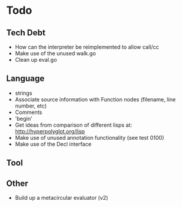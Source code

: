 # Todo

## Tech Debt

- How can the interpreter be reimplemented to allow call/cc
- Make use of the unused walk.go
- Clean up eval.go

## Language

- strings
- Associate source information with Function nodes (filename, line number, etc)
- Comments
- 'begin'
- Get ideas from comparison of different lisps at: http://hyperpolyglot.org/lisp
- Make use of unused annotation functionality (see test 0100)
- Make use of the Decl interface

## Tool

## Other

- Build up a metacircular evaluator (v2)
